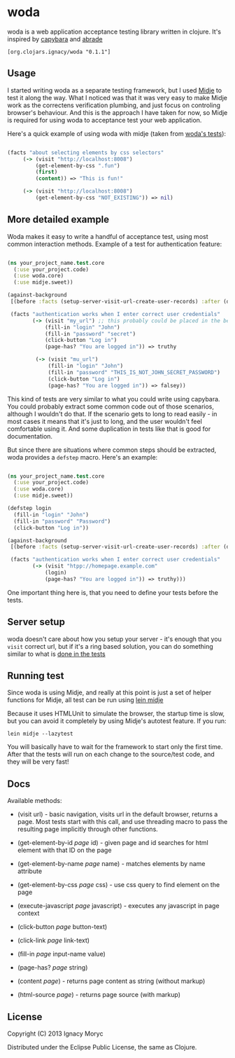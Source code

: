 # woda

woda is a web application acceptance testing library written in clojure. It's inspired by [capybara](https://github.com/jnicklas/capybara) and [abrade](https://github.com/weavejester/abrade)

    [org.clojars.ignacy/woda "0.1.1"]

## Usage

I started writing woda as a separate testing framework, but I used [Midje](https://github.com/marick/Midje) to test it along the way.
What I noticed was that it was very easy to make Midje work as the correctens verification plumbing, and just focus on controling browser's behaviour. And this is the approach I have taken for now, so Midje is required for using woda to acceptance test your web application.

Here's a quick example of using woda with midje (taken from [woda's tests](https://github.com/ignacy/woda/blob/master/test/woda/test/core.clj)):

```clojure

(facts "about selecting elements by css selectors"
     (-> (visit "http://localhost:8008")
         (get-element-by-css ".fun")
         (first)
         (content)) => "This is fun!"

     (-> (visit "http://localhost:8008")
         (get-element-by-css "NOT_EXISTING")) => nil)

```

## More detailed example

Woda makes it easy to write a handful of acceptance test, using most common interaction methods.
Example of a test for authentication feature:

```clojure

(ns your_project_name.test.core
  (:use your_project.code)
  (:use woda.core)
  (:use midje.sweet))

(against-background
 [(before :facts (setup-server-visit-url-create-user-records) :after (do-cleanup))]

 (facts "authentication works when I enter correct user credentials"
        (-> (visit "my_url") ;; this probably could be placed in the before facts method
            (fill-in "login" "John")
            (fill-in "password" "secret")
            (click-button "Log in")
            (page-has? "You are logged in")) => truthy

         (-> (visit "mu_url")
             (fill-in "login" "John")
             (fill-in "password" "THIS_IS_NOT_JOHN_SECRET_PASSWORD")
             (click-button "Log in")
             (page-has? "You are logged in")) => falsey))

```

This kind of tests are very similar to what you could write using capybara. You could probably extract
some common code out of those scenarios, although I wouldn't do that. If the scenario gets to long
to read easily - in most cases it means that it's just to long, and the user wouldn't feel comfortable
using it. And some duplication in tests like that is good for documentation.

But since there are situations where common steps should be extracted, woda provides a `defstep` macro.
Here's an example:

```clojure

(ns your_project_name.test.core
  (:use your_project.code)
  (:use woda.core)
  (:use midje.sweet))

(defstep login
  (fill-in "login" "John")
  (fill-in "password" "Password")
  (click-button "Log in"))

(against-background
 [(before :facts (setup-server-visit-url-create-user-records) :after (do-cleanup))]

 (facts "authentication works when I enter correct user credentials"
        (-> (visit "htpp://homepage.example.com"
            (login)
            (page-has? "You are logged in")) => truthy)))

```

One important thing here is, that you need to define your tests before the tests.

## Server setup

woda doesn't care about how you setup your server - it's enough that you `visit` correct url, 
but if it's a ring based solution, you can do something similar to what is 
[done in the tests](https://github.com/ignacy/woda/blob/master/test/woda/test/support.clj#L24)

## Running test

Since woda is using Midje, and really at this point is just a set of helper functions for Midje,
all test can be run using [lein midje](https://github.com/marick/lein-midje)

Because it uses HTMLUnit to simulate the browser, the startup time is slow, but you can avoid it completely
by using Midje's autotest feature. If you run:

    lein midje --lazytest

You will basically have to wait for the framework to start only the first time. After that the tests will run
on each change to the source/test code, and they will be very fast!

## Docs

Available methods:

- (visit url) - basic navigation, visits url in the default browser, returns a page. Most tests start with this call, and use threading macro
to pass the resulting page implicitly through other functions.

- (get-element-by-id _page_ id) - given page and id searches for html element with that ID on the page
- (get-element-by-name _page_ name) - matches elements by name attribute
- (get-element-by-css _page_ css) - use css query to find element on the page

- (execute-javascript _page_ javascript) - executes any javascript in page context

- (click-button _page_ button-text)
- (click-link _page_ link-text)
- (fill-in _page_ input-name value)

- (page-has? _page_ string)
- (content _page_) - returns page content as string (without markup)
- (html-source _page_) - returns page source (with markup)


## License

Copyright (C) 2013 Ignacy Moryc

Distributed under the Eclipse Public License, the same as Clojure.

